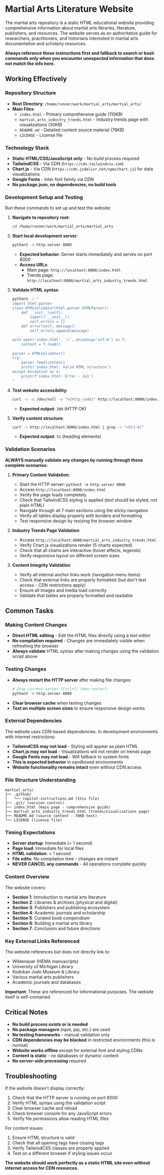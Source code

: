 # Martial Arts Literature Website

The martial arts repository is a static HTML educational website providing comprehensive information about martial arts libraries, literature, publishers, and resources. The website serves as an authoritative guide for researchers, practitioners, and historians interested in martial arts documentation and scholarly resources.

**Always reference these instructions first and fallback to search or bash commands only when you encounter unexpected information that does not match the info here.**

## Working Effectively

### Repository Structure
- **Root Directory**: `/home/runner/work/martial_arts/martial_arts/`
- **Main Files**:
  - `index.html` - Primary comprehensive guide (110KB)
  - `martial_arts_industry_trends.html` - Industry trends page with visualizations (30KB)
  - `README.md` - Detailed content source material (78KB)
  - `LICENSE` - License file

### Technology Stack
- **Static HTML/CSS/JavaScript only** - No build process required
- **TailwindCSS** - Via CDN (`https://cdn.tailwindcss.com`)
- **Chart.js** - Via CDN (`https://cdn.jsdelivr.net/npm/chart.js`) for data visualizations
- **Google Fonts** - Inter font family via CDN
- **No package.json, no dependencies, no build tools**

### Development Setup and Testing
Run these commands to set up and test the website:

1. **Navigate to repository root**:
   ```bash
   cd /home/runner/work/martial_arts/martial_arts
   ```

2. **Start local development server**:
   ```bash
   python3 -m http.server 8000
   ```
   - **Expected behavior**: Server starts immediately and serves on port 8000
   - **Access URLs**: 
     - Main page: `http://localhost:8000/index.html`
     - Trends page: `http://localhost:8000/martial_arts_industry_trends.html`

3. **Validate HTML syntax**:
   ```bash
   python3 -c "
   import html.parser
   class HTMLValidator(html.parser.HTMLParser):
       def __init__(self):
           super().__init__()
           self.errors = []
       def error(self, message):
           self.errors.append(message)
   
   with open('index.html', 'r', encoding='utf-8') as f:
       content = f.read()
       
   parser = HTMLValidator()
   try:
       parser.feed(content)
       print('index.html: Valid HTML structure')
   except Exception as e:
       print(f'index.html: Error - {e}')
   "
   ```

4. **Test website accessibility**:
   ```bash
   curl -s -o /dev/null -w "%{http_code}" http://localhost:8000/index.html
   ```
   - **Expected output**: `200` (HTTP OK)

5. **Verify content structure**:
   ```bash
   curl -s http://localhost:8000/index.html | grep -c "<h[1-6]"
   ```
   - **Expected output**: `51` (heading elements)

### Validation Scenarios

**ALWAYS manually validate any changes by running through these complete scenarios:**

1. **Primary Content Validation**:
   - Start the HTTP server: `python3 -m http.server 8000`
   - Access `http://localhost:8000/index.html`
   - Verify the page loads completely
   - Check that TailwindCSS styling is applied (text should be styled, not plain HTML)
   - Navigate through all 7 main sections using the sticky navigation
   - Verify all tables display properly with borders and formatting
   - Test responsive design by resizing the browser window

2. **Industry Trends Page Validation**:
   - Access `http://localhost:8000/martial_arts_industry_trends.html`
   - Verify Chart.js visualizations render (5 charts expected)
   - Check that all charts are interactive (hover effects, legends)
   - Verify responsive layout on different screen sizes

3. **Content Integrity Validation**:
   - Verify all internal anchor links work (navigation menu items)
   - Check that external links are properly formatted (but don't test access - CDN restrictions apply)
   - Ensure all images and media load correctly
   - Validate that tables are properly formatted and readable

## Common Tasks

### Making Content Changes
- **Direct HTML editing** - Edit the HTML files directly using a text editor
- **No compilation required** - Changes are immediately visible when refreshing the browser
- **Always validate** HTML syntax after making changes using the validation script above

### Testing Changes
- **Always restart the HTTP server** after making file changes:
  ```bash
  # Stop current server (Ctrl+C) then restart:
  python3 -m http.server 8000
  ```
- **Clear browser cache** when testing changes
- **Test on multiple screen sizes** to ensure responsive design works

### External Dependencies
The website uses CDN-based dependencies. In development environments with internet restrictions:
- **TailwindCSS may not load** - Styling will appear as plain HTML
- **Chart.js may not load** - Visualizations will not render on trends page
- **Google Fonts may not load** - Will fallback to system fonts
- **This is expected behavior** in sandboxed environments
- **Website functionality remains intact** even without CDN access

### File Structure Understanding
```
martial_arts/
├── .github/
│   └── copilot-instructions.md (this file)
├── .git/ (version control)
├── index.html (main page - comprehensive guide)
├── martial_arts_industry_trends.html (trends/visualizations page)
├── README.md (source content - 78KB text)
└── LICENSE (license file)
```

### Timing Expectations
- **Server startup**: Immediate (< 1 second)
- **Page load**: Immediate for local files
- **HTML validation**: < 1 second
- **File edits**: No compilation time - changes are instant
- **NEVER CANCEL any commands** - All operations complete quickly

### Content Overview
The website covers:
- **Section 1**: Introduction to martial arts literature
- **Section 2**: Libraries & archives (physical and digital)
- **Section 3**: Publishers and publishing ecosystem
- **Section 4**: Academic journals and scholarship
- **Section 5**: Curated book compendium
- **Section 6**: Building a martial arts library
- **Section 7**: Conclusion and future directions

### Key External Links Referenced
The website references but does not directly link to:
- Wiktenauer (HEMA manuscripts)
- University of Michigan Library
- Kodokan Judo Museum & Library
- Various martial arts publishers
- Academic journals and databases

**Important**: These are referenced for informational purposes. The website itself is self-contained.

## Critical Notes
- **No build process exists or is needed**
- **No package managers** (npm, pip, etc.) are used
- **No testing frameworks** - manual validation only
- **CDN dependencies may be blocked** in restricted environments (this is normal)
- **Website works offline** except for external font and styling CDNs
- **Content is static** - no databases or dynamic content
- **No server-side processing** required

## Troubleshooting
If the website doesn't display correctly:
1. Check that the HTTP server is running on port 8000
2. Verify HTML syntax using the validation script
3. Clear browser cache and reload
4. Check browser console for any JavaScript errors
5. Verify file permissions allow reading HTML files

For content issues:
1. Ensure HTML structure is valid
2. Check that all opening tags have closing tags
3. Verify TailwindCSS classes are properly applied
4. Test on a different browser if styling issues occur

**The website should work perfectly as a static HTML site even without internet access for CDN resources.**